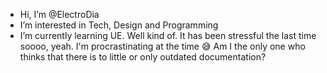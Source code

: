 - Hi, I’m @ElectroDia
- I’m interested in Tech, Design and Programming
- I’m currently learning UE. Well kind of. It has been stressful the last time soooo, yeah. I'm procrastinating at the time 😅
  Am I the only one who thinks that there is to little or only outdated documentation?
